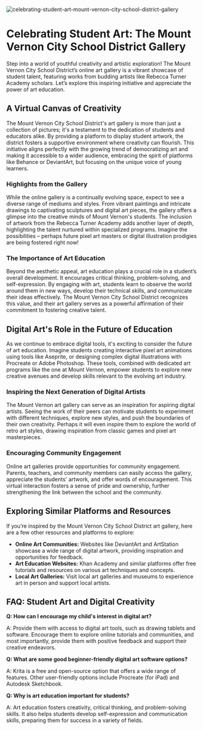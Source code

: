 ![celebrating-student-art-mount-vernon-city-school-district-gallery](https://images.pexels.com/photos/4050424/pexels-photo-4050424.jpeg?auto=compress&cs=tinysrgb&fit=crop&h=627&w=1200)

# Celebrating Student Art: The Mount Vernon City School District Gallery

Step into a world of youthful creativity and artistic exploration! The Mount Vernon City School District’s online art gallery is a vibrant showcase of student talent, featuring works from budding artists like Rebecca Turner Academy scholars. Let’s explore this inspiring initiative and appreciate the power of art education.

## A Virtual Canvas of Creativity

The Mount Vernon City School District's art gallery is more than just a collection of pictures; it's a testament to the dedication of students and educators alike. By providing a platform to display student artwork, the district fosters a supportive environment where creativity can flourish. This initiative aligns perfectly with the growing trend of democratizing art and making it accessible to a wider audience, embracing the spirit of platforms like Behance or DeviantArt, but focusing on the unique voice of young learners.

### Highlights from the Gallery

While the online gallery is a continually evolving space, expect to see a diverse range of mediums and styles. From vibrant paintings and intricate drawings to captivating sculptures and digital art pieces, the gallery offers a glimpse into the creative minds of Mount Vernon's students. The inclusion of artwork from the Rebecca Turner Academy adds another layer of depth, highlighting the talent nurtured within specialized programs. Imagine the possibilities – perhaps future pixel art masters or digital illustration prodigies are being fostered right now!

### The Importance of Art Education

Beyond the aesthetic appeal, art education plays a crucial role in a student’s overall development. It encourages critical thinking, problem-solving, and self-expression. By engaging with art, students learn to observe the world around them in new ways, develop their technical skills, and communicate their ideas effectively. The Mount Vernon City School District recognizes this value, and their art gallery serves as a powerful affirmation of their commitment to fostering creative talent.

## Digital Art's Role in the Future of Education

As we continue to embrace digital tools, it's exciting to consider the future of art education. Imagine students creating interactive pixel art animations using tools like Aseprite, or designing complex digital illustrations with Procreate or Adobe Photoshop. These tools, combined with dedicated art programs like the one at Mount Vernon, empower students to explore new creative avenues and develop skills relevant to the evolving art industry.

### Inspiring the Next Generation of Digital Artists

The Mount Vernon art gallery can serve as an inspiration for aspiring digital artists. Seeing the work of their peers can motivate students to experiment with different techniques, explore new styles, and push the boundaries of their own creativity. Perhaps it will even inspire them to explore the world of retro art styles, drawing inspiration from classic games and pixel art masterpieces.

### Encouraging Community Engagement

Online art galleries provide opportunities for community engagement. Parents, teachers, and community members can easily access the gallery, appreciate the students' artwork, and offer words of encouragement. This virtual interaction fosters a sense of pride and ownership, further strengthening the link between the school and the community.

## Exploring Similar Platforms and Resources

If you’re inspired by the Mount Vernon City School District art gallery, here are a few other resources and platforms to explore:

*   **Online Art Communities:** Websites like DeviantArt and ArtStation showcase a wide range of digital artwork, providing inspiration and opportunities for feedback.
*   **Art Education Websites:** Khan Academy and similar platforms offer free tutorials and resources on various art techniques and concepts.
*   **Local Art Galleries:** Visit local art galleries and museums to experience art in person and support local artists.

## FAQ: Student Art and Digital Creativity

**Q: How can I encourage my child's interest in digital art?**

A: Provide them with access to digital art tools, such as drawing tablets and software. Encourage them to explore online tutorials and communities, and most importantly, provide them with positive feedback and support their creative endeavors.

**Q: What are some good beginner-friendly digital art software options?**

A: Krita is a free and open-source option that offers a wide range of features. Other user-friendly options include Procreate (for iPad) and Autodesk Sketchbook.

**Q: Why is art education important for students?**

A: Art education fosters creativity, critical thinking, and problem-solving skills. It also helps students develop self-expression and communication skills, preparing them for success in a variety of fields.
